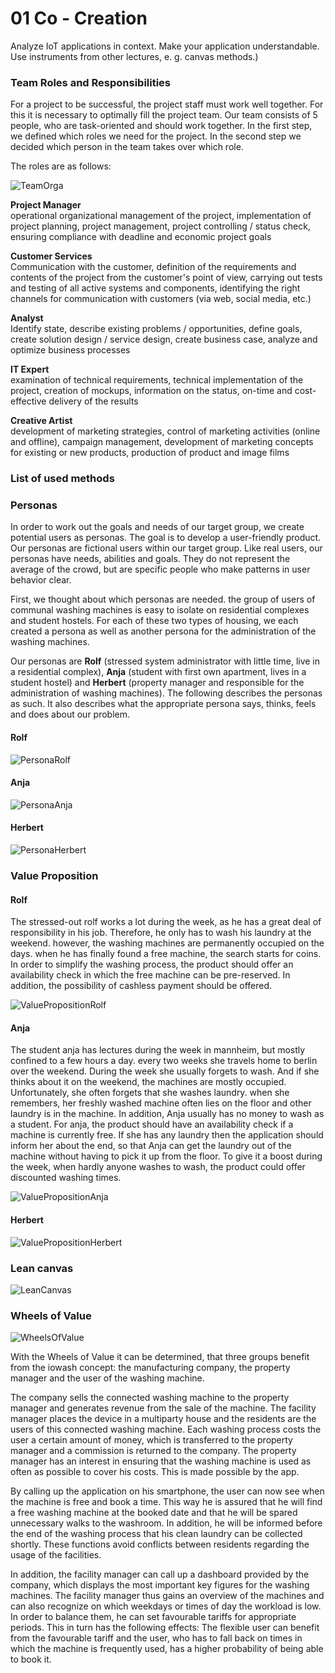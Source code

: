 # 01 Co - Creation
Analyze IoT applications in context. Make your application understandable. Use instruments from other lectures, e. g. canvas methods.)

### Team Roles and Responsibilities
For a project to be successful, the project staff must work well together. For this it is necessary to optimally fill the project team.
Our team consists of 5 people, who are task-oriented and should work together.
In the first step, we defined which roles we need for the project. In the second step we decided which person in the team takes over which role.

The roles are as follows:

![TeamOrga](../resources/team_orga.png)

<b>Project Manager</b><br> 
operational organizational management of the project, implementation of project planning, project management, project controlling / status check, ensuring compliance with deadline and economic project goals

<b>Customer Services</b> <br>
Communication with the customer, definition of the requirements and contents of the project from the customer's point of view, carrying out tests and testing of all active systems and components, identifying the right channels for communication with customers (via web, social media, etc.)

<b>	Analyst</b><br>
Identify state, describe existing problems / opportunities, define goals, create solution design / service design, create business case, analyze and optimize business processes

<b>IT Expert</b><br>
examination of technical requirements, technical implementation of the project, creation of mockups, information on the status, on-time and cost-effective delivery of the results

<b>Creative Artist</b><br>
development of marketing strategies, control of marketing activities (online and offline), campaign management, development of marketing concepts for existing or new products, production of product and image films



### List of used methods

### Personas

In order to work out the goals and needs of our target group, we create potential users as personas. The goal is to develop a user-friendly product. Our personas are fictional users within our target group. Like real users, our personas have needs, abilities and goals. They do not represent the average of the crowd, but are specific people who make patterns in user behavior clear.

First, we thought about which personas are needed. the group of users of communal washing machines is easy to isolate on residential complexes and student hostels.
For each of these two types of housing, we each created a persona as well as another persona for the administration of the washing machines.

Our personas are <b>Rolf</b> (stressed system administrator with little time, live in a residential complex), <b>Anja</b> (student with first own apartment, lives in a student hostel) and <b>Herbert</b> (property manager and responsible for the administration of washing machines).
The following describes the personas as such. It also describes what the appropriate persona says, thinks, feels and does about our problem.

#### Rolf

![PersonaRolf](../resources/persona_rolf.png)

#### Anja

![PersonaAnja](../resources/persona_anja.png)

#### Herbert

![PersonaHerbert](../resources/persona_herbert.png)



### Value Proposition

#### Rolf

The stressed-out rolf works a lot during the week, as he has a great deal of responsibility in his job. Therefore, he only has to wash his laundry at the weekend. however, the washing machines are permanently occupied on the days. when he has finally found a free machine, the search starts for coins. 
In order to simplify the washing process, the product should offer an availability check in which the free machine can be pre-reserved. In addition, the possibility of cashless payment should be offered.

![ValuePropositionRolf](../resources/value_proposition_rolf.png)

#### Anja

The student anja has lectures during the week in mannheim, but mostly confined to a few hours a day. every two weeks she travels home to berlin over the weekend. During the week she usually forgets to wash. And if she thinks about it on the weekend, the machines are mostly occupied. Unfortunately, she often forgets that she washes laundry. when she remembers, her freshly washed machine often lies on the floor and other laundry is in the machine. In addition, Anja usually has no money to wash as a student.
For anja, the product should have an availability check if a machine is currently free. If she has any laundry then the application should inform her about the end, so that Anja can get the laundry out of the machine without having to pick it up from the floor. To give it a boost during the week, when hardly anyone washes to wash, the product could offer discounted washing times.

![ValuePropositionAnja](../resources/value_proposition_anja.png)

#### Herbert

![ValuePropositionHerbert](../resources/value_proposition_herbert.png)


### Lean canvas

![LeanCanvas](../resources/lean_canvas.png)

### Wheels of Value
![WheelsOfValue](../resources/wheels_of_value_english.png)

With the Wheels of Value it can be determined, that three groups benefit from the iowash concept: the manufacturing company, the property manager and the user of the washing machine.

The company sells the connected washing machine to the property manager and generates revenue from the sale of the machine. The facility manager places the device in a multiparty house and the residents are the users of this connected washing machine. Each washing process costs the user a certain amount of money, which is transferred to the property manager and a commission is returned to the company. The property manager has an interest in ensuring that the washing machine is used as often as possible to cover his costs. This is made possible by the app.

By calling up the application on his smartphone, the user can now see when the machine is free and book a time. This way he is assured that he will find a free washing machine at the booked date and that he will be spared unnecessary walks to the washroom. In addition, he will be informed before the end of the washing process that his clean laundry can be collected shortly. These functions avoid conflicts between residents regarding the usage of the facilities.

In addition, the facility manager can call up a dashboard provided by the company, which displays the most important key figures for the washing machines. The facility manager thus gains an overview of the machines and can also recognize on which weekdays or times of day the workload is low. In order to balance them, he can set favourable tariffs for appropriate periods. This in turn has the following effects: The flexible user can benefit from the favourable tariff and the user, who has to fall back on times in which the machine is frequently used, has a higher probability of being able to book it.
